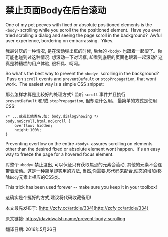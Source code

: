 # 禁止页面Body在后台滚动




One of my pet peeves with fixed or absolute positioned elements is the `<body>` scrolling while you scroll the the positioned element.  Have you ever tried scrolling a dialog and seeing the page scroll in the background?  Awful user experience, bordering on embarrassing.  Yikes.

我最讨厌的一种情况, 是在滚动弹出框的时候, 后台的 `<body>` 也跟着一起滚了。你可能也碰到过这种情况: 想滚动一下对话框, 却看到底层的页面也跟着一起滚动? 这真是种糟糕的用户体验, 很杯具、呵呵。


So what's the best way to prevent the `<body>`  scrolling in the background?  Pass on `scroll` events and `preventDefault` or `stopPropagation`, that wont work.  The easiest way is a simple CSS snippet:

那么怎样才算是比较好的处理方式?  监听 `scroll` 事件并且执行 `preventDefault` 和/或 `stopPropagation`, 但却没什么用。 最简单的方式是使用CSS:


	/* ...或者其他类名,如: body.dialogShowing */
	body.noScroll,html.noScroll { 
		overflow: hidden;
		height:100%;
	}



Preventing overflow on the entire `<body>`  assures scrolling on elements other than the desired fixed or absolute element wont happen.  It's an easy way to freeze the page for a hovered focus element.

对整个 `<body>` 禁止溢出, 可以保证只有获取焦点的元素会滚动, 其他的元素不会连带着滚动。这是一种简单却实用的方法, 当然,你需要JS代码来配合,动态的增加/移除`body`元素上相应的CSS类。


This trick has been used forever -- make sure you keep it in your toolbox!

这确实是个挺好的方式,建议将代码收藏备用!


本文最先发布于: [http://zcfy.cc/article/334](http://zcfy.cc/article/334)


原文链接: https://davidwalsh.name/prevent-body-scrolling


翻译日期: 2016年5月26日
